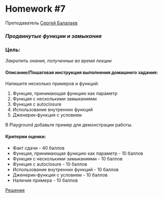 # Homework #7
Преподаватель [Сергей Балалаев][Teacher]
### _Продвинутые функции и замыкания_
### Цель:
 _Закрепить знания, полученные во время лекции_

#### Описание/Пошаговая инструкция выполнения домашнего задания:
Напишите несколько примеров и функций:
1. Функция, принимающая функцию как параметр 
2. Функция с несколькими замыканиями 
3. Функция с autoclosure
4. Использование внутренних функций
5. Дженерик-функция с условием

В Playground добавьте пример для демонстрации работы.

#### Критерии оценки:
- Факт сдачи - 40 баллов
- Функция, принимающая функцию как параметр - 10 баллов
- Функция с несколькими замыканиями - 10 баллов
- Функция с autoclosure - 10 баллов
- Использование внутренних функций - 10 баллов
- Дженерик-функция с условием - 10 баллов
- Наличие примера - 10 баллов

[Решение][rep]

[Teacher]: <https://career.habr.com/sergey-balalaev>

[rep]: <https://github.com/DaniilYarmolenko/Otus_GPB/tree/homework/Homework/%237_function_and_closure/function%26closure.playground>

